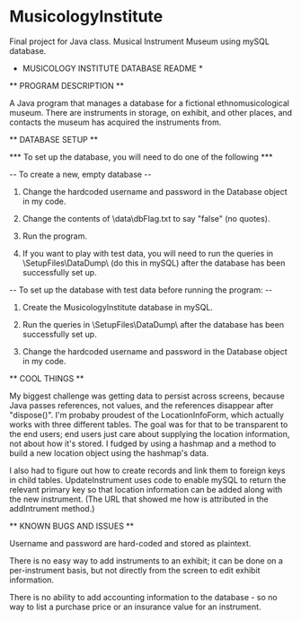 # MusicologyInstitute
Final project for Java class.  Musical Instrument Museum using mySQL database.

* MUSICOLOGY INSTITUTE DATABASE README *


** PROGRAM DESCRIPTION **

A Java program that manages a database for a fictional ethnomusicological museum.  There are instruments in storage, on exhibit, and other places, and contacts the museum has acquired the instruments from.


** DATABASE SETUP **

*** To set up the database, you will need to do one of the following ***

-- To create a new, empty database -- 

1. Change the hardcoded username and password in the Database object in my code.

2. Change the contents of \data\dbFlag.txt to say "false" (no quotes).

3. Run the program.

4. If you want to play with test data, you will need to run the queries in \SetupFiles\DataDump\ (do this in mySQL) after the database has been successfully set up.

-- To set up the database with test data before running the program: --

1. Create the MusicologyInstitute database in mySQL.

2. Run the queries in \SetupFiles\DataDump\ after the database has been successfully set up.

3. Change the hardcoded username and password in the Database object in my code.

** COOL THINGS **

My biggest challenge was getting data to persist across screens, because Java passes references, not values, and the references disappear after "dispose()".  I'm probaby proudest of the LocationInfoForm, which actually works with three different tables.  The goal was for that to be transparent to the end users; end users just care about supplying the location information, not about how it's stored.  I fudged by using a hashmap and a method to build a new location object using the hashmap's data.

I also had to figure out how to create records and link them to foreign keys in child tables.  UpdateInstrument uses code to enable mySQL to return the relevant primary key so that location information can be added along with the new instrument.  (The URL that showed me how is attributed in the addIntrument method.)


** KNOWN BUGS AND ISSUES **

Username and password are hard-coded and stored as plaintext.

There is no easy way to add instruments to an exhibit; it can be done on a per-instrument basis, but not directly from the screen to edit exhibit information.

There is no ability to add accounting information to the database - so no way to list a purchase price or an insurance value for an instrument.

